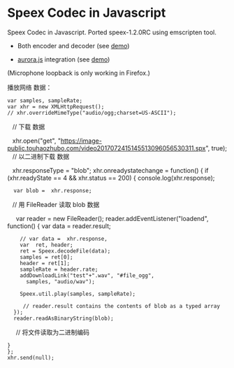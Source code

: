 Speex Codec in Javascript
=========================

Speex Codec in Javascript. Ported speex-1.2.0RC using emscripten tool. 

* Both encoder and decoder (see [demo](http://jpemartins.github.com/speex.js/))

* [aurora.js](http://github.com/ofmlabs/aurora.js) integration (see [demo](http://jpemartins.github.com/speex.js/aurora.html))

(Microphone loopback is only working in Firefox.)

播放网络 数据：


    var samples, sampleRate;
    var xhr = new XMLHttpRequest();
    // xhr.overrideMimeType("audio/ogg;charset=US-ASCII");
    // 下载 数据
    
    xhr.open("get", "https://image-public.touhaozhubo.com/video2017072415145513096056530311.spx", true);
    // 以二进制下载 数据
    
    xhr.responseType = "blob";
    xhr.onreadystatechange = function() {
    if (xhr.readyState == 4 && xhr.status == 200) {
      console.log(xhr.response);

      var blob =  xhr.response;
    // 用 FileReader 读取 blob 数据
    
      var reader = new FileReader();
      reader.addEventListener("loadend", function() {
        var data = reader.result;

        // var data =  xhr.response,
        var  ret, header;
        ret = Speex.decodeFile(data);
        samples = ret[0];
        header = ret[1];
        sampleRate = header.rate;
        addDownloadLink("test"+".wav", "#file_ogg",
          samples, "audio/wav");

        Speex.util.play(samples, sampleRate);

         // reader.result contains the contents of blob as a typed array
      });
      reader.readAsBinaryString(blob);
      // 将文件读取为二进制编码
      
    }
    };
    xhr.send(null);

